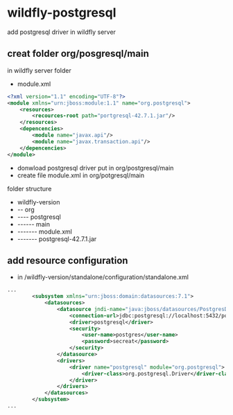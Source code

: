 # wildfly-postgresql
add postgresql driver in wildfly server 
## creat folder org/posgresql/main
in wildfly server folder
- module.xml
```xml
<?xml version="1.1" encoding="UTF-8"?>
<module xmlns="urn:jboss:module:1.1" name="org.postgresql">
    <resources>
        <recources-root path="portgresql-42.7.1.jar"/>
    </resources>
    <depencencies>
        <module name="javax.api"/>
        <module name="javax.transaction.api"/>
    </depencencies>
</module>
```

- donwload postgresql driver put in org/postgresql/main
- create file module.xml in org/potgresql/main

folder structure
- wildfly-version
- -- org
- ---- postgresql
- ------ main
- ------- module.xml
- ------- postgresql-42.7.1.jar
## add resource configuration
- in /wildfly-version/standalone/configuration/standalone.xml 
```xml
...
        <subsystem xmlns="urn:jboss:domain:datasources:7.1">
            <datasources>
                <datasource jndi-name="java:jboss/datasources/PostgresDS" pool-name="PostgresDs">
                    <connection-url>jdbc:postgresql://localhost:5432/postgres</connection-url>
                    <driver>postgresql</driver>
                    <security>
                        <user-name>postgres</user-name>
                        <password>secreat</password>
                    </security>
                </datasource>
                <drivers>
                    <driver name="postgresql" module="org.postgresql">
                        <driver-class>org.postgresql.Driver</driver-class>
                    </driver>
                </drivers>
            </datasources>
        </subsystem>
...
```
